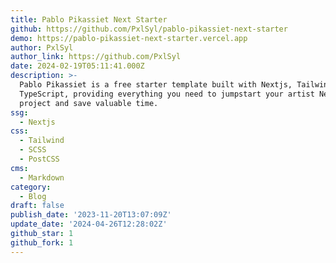 ```yaml
---
title: Pablo Pikassiet Next Starter
github: https://github.com/PxlSyl/pablo-pikassiet-next-starter
demo: https://pablo-pikassiet-next-starter.vercel.app
author: PxlSyl
author_link: https://github.com/PxlSyl
date: 2024-02-19T05:11:41.000Z
description: >-
  Pablo Pikassiet is a free starter template built with Nextjs, TailwindCSS &
  TypeScript, providing everything you need to jumpstart your artist Next
  project and save valuable time.
ssg:
  - Nextjs
css:
  - Tailwind
  - SCSS
  - PostCSS
cms:
  - Markdown
category:
  - Blog
draft: false
publish_date: '2023-11-20T13:07:09Z'
update_date: '2024-04-26T12:28:02Z'
github_star: 1
github_fork: 1
---
```


